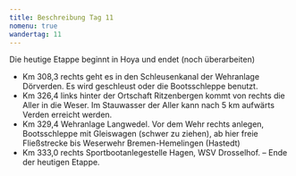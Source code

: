 ```yaml
---
title: Beschreibung Tag 11
nomenu: true
wandertag: 11
---
```


Die heutige Etappe beginnt in Hoya und endet (noch überarbeiten)
-	Km 308,3 rechts geht es in den Schleusenkanal der Wehranlage Dörverden. Es wird geschleust oder die Bootsschleppe benutzt.
-	Km 326,4 links hinter der Ortschaft Ritzenbergen kommt von rechts die Aller in die Weser. Im Stauwasser der Aller kann nach 5 km aufwärts Verden erreicht werden.
-	Km 329,4 Wehranlage Langwedel. Vor dem Wehr rechts anlegen, Bootsschleppe mit Gleiswagen (schwer zu ziehen), ab hier freie Fließstrecke bis Weserwehr Bremen-Hemelingen (Hastedt)
-	Km 333,0 rechts Sportbootanlegestelle Hagen, WSV Drosselhof. – Ende der heutigen Etappe.



